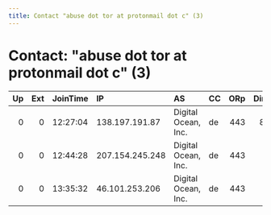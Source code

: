 ```yaml
---
title: Contact "abuse dot tor at protonmail dot c" (3)
---
```


# Contact: "abuse dot tor at protonmail dot c" (3)

|   Up |   Ext | JoinTime   | IP              | AS                  | CC   |   ORp |   Dirp | OS    | Version   | Nickname         |   eFamMembers |
|-----:|------:|:-----------|:----------------|:--------------------|:-----|------:|-------:|:------|:----------|:-----------------|--------------:|
|    0 |     0 | 12:27:04   | 138.197.191.87  | Digital Ocean, Inc. | de   |   443 |     80 | Linux | 0.3.0.10  | OnionAlliance002 |             1 |
|    0 |     0 | 12:44:28   | 207.154.245.248 | Digital Ocean, Inc. | de   |   443 |      0 | Linux | 0.3.0.10  | OnionAlliance002 |             1 |
|    0 |     0 | 13:35:32   | 46.101.253.206  | Digital Ocean, Inc. | de   |   443 |      0 | Linux | 0.3.0.10  | OnionAlliance002 |             1 |

